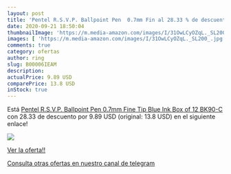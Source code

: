 ```yaml
---
layout: post
title: 'Pentel R.S.V.P. Ballpoint Pen  0.7mm Fin al 28.33 % de descuento'
date: 2020-09-21 18:50:04
thumbnailImage: 'https://m.media-amazon.com/images/I/31OwLCyOZqL._SL200_.jpg'
images: [ 'https://m.media-amazon.com/images/I/31OwLCyOZqL._SL200_.jpg' ]
comments: true
category: ofertas
author: ring
slug: B00006IEAM
description:
actualPrice: 9.89 USD
comparePrice: 13.8 USD
inStock: true
---
```


Está [Pentel R.S.V.P. Ballpoint Pen  0.7mm Fine Tip  Blue Ink  Box of 12  BK90-C ](https://www.amazon.com/dp/B00006IEAM/?tag=redken08-20) con 28.33 de descuento por 9.89 USD (original: 13.8 USD) en el siguiente enlace!

[![](https://m.media-amazon.com/images/I/31OwLCyOZqL._SL200_.jpg)](https://www.amazon.com/dp/B00006IEAM/?tag=redken08-20)

[Ver la oferta!!](https://www.amazon.com/dp/B00006IEAM/?tag=redken08-20)

[Consulta otras ofertas en nuestro canal de telegram](https://t.me/s/ofertas25)
